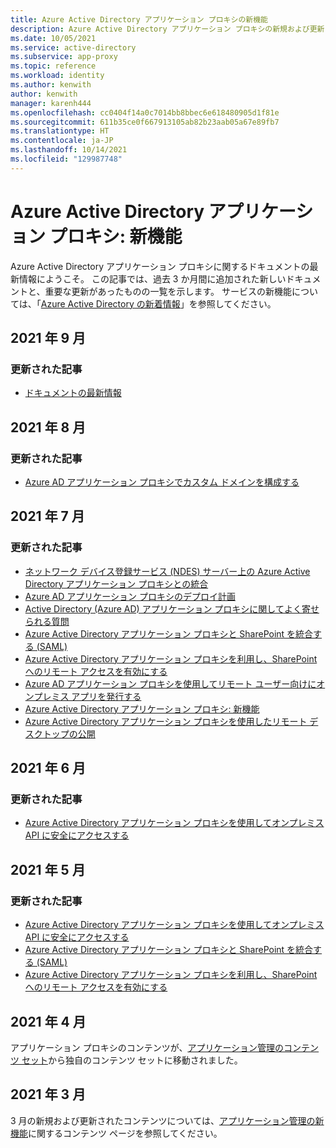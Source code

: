 ```yaml
---
title: Azure Active Directory アプリケーション プロキシの新機能
description: Azure Active Directory アプリケーション プロキシの新規および更新されたドキュメント。
ms.date: 10/05/2021
ms.service: active-directory
ms.subservice: app-proxy
ms.topic: reference
ms.workload: identity
ms.author: kenwith
author: kenwith
manager: karenh444
ms.openlocfilehash: cc0404f14a0c7014bb8bbec6e618480905d1f81e
ms.sourcegitcommit: 611b35ce0f667913105ab82b23aab05a67e89fb7
ms.translationtype: HT
ms.contentlocale: ja-JP
ms.lasthandoff: 10/14/2021
ms.locfileid: "129987748"
---
```

# <a name="azure-active-directory-application-proxy-whats-new"></a>Azure Active Directory アプリケーション プロキシ: 新機能

Azure Active Directory アプリケーション プロキシに関するドキュメントの最新情報にようこそ。 この記事では、過去 3 か月間に追加された新しいドキュメントと、重要な更新があったものの一覧を示します。 サービスの新機能については、「[Azure Active Directory の新着情報](../fundamentals/whats-new.md)」を参照してください。

## <a name="september-2021"></a>2021 年 9 月

### <a name="updated-articles"></a>更新された記事

- [ドキュメントの最新情報](whats-new-docs.md)

## <a name="august-2021"></a>2021 年 8 月

### <a name="updated-articles"></a>更新された記事

- [Azure AD アプリケーション プロキシでカスタム ドメインを構成する](application-proxy-configure-custom-domain.md)


## <a name="july-2021"></a>2021 年 7 月

### <a name="updated-articles"></a>更新された記事

- [ネットワーク デバイス登録サービス (NDES) サーバー上の Azure Active Directory アプリケーション プロキシとの統合](active-directory-app-proxy-protect-ndes.md)
- [Azure AD アプリケーション プロキシのデプロイ計画](application-proxy-deployment-plan.md)
- [Active Directory (Azure AD) アプリケーション プロキシに関してよく寄せられる質問](application-proxy-faq.yml)
- [Azure Active Directory アプリケーション プロキシと SharePoint を統合する (SAML)](application-proxy-integrate-with-sharepoint-server-saml.md)
- [Azure Active Directory アプリケーション プロキシを利用し、SharePoint へのリモート アクセスを有効にする](application-proxy-integrate-with-sharepoint-server.md)
- [Azure AD アプリケーション プロキシを使用してリモート ユーザー向けにオンプレミス アプリを発行する](what-is-application-proxy.md)
- [Azure Active Directory アプリケーション プロキシ: 新機能](whats-new-docs.md)
- [Azure Active Directory アプリケーション プロキシを使用したリモート デスクトップの公開](application-proxy-integrate-with-remote-desktop-services.md)


## <a name="june-2021"></a>2021 年 6 月

### <a name="updated-articles"></a>更新された記事

- [Azure Active Directory アプリケーション プロキシを使用してオンプレミス API に安全にアクセスする](application-proxy-secure-api-access.md)

## <a name="may-2021"></a>2021 年 5 月

### <a name="updated-articles"></a>更新された記事

- [Azure Active Directory アプリケーション プロキシを使用してオンプレミス API に安全にアクセスする](application-proxy-secure-api-access.md)
- [Azure Active Directory アプリケーション プロキシと SharePoint を統合する (SAML)](application-proxy-integrate-with-sharepoint-server-saml.md)
- [Azure Active Directory アプリケーション プロキシを利用し、SharePoint へのリモート アクセスを有効にする](application-proxy-integrate-with-sharepoint-server.md)


## <a name="april-2021"></a>2021 年 4 月

アプリケーション プロキシのコンテンツが、[アプリケーション管理のコンテンツ セット](../manage-apps/index.yml)から独自のコンテンツ セットに移動されました。

## <a name="march-2021"></a>2021 年 3 月

3 月の新規および更新されたコンテンツについては、[アプリケーション管理の新機能](../manage-apps/whats-new-docs.md)に関するコンテンツ ページを参照してください。